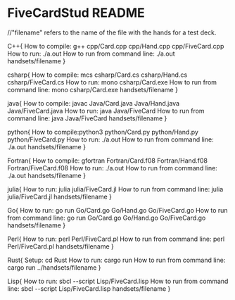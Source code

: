 # FiveCardStud README

//"filename" refers to the name of the file with the hands for a test deck.

C++{
    How to compile: g++ cpp/Card.cpp cpp/Hand.cpp cpp/FiveCard.cpp
    How to run: ./a.out
    How to run from command line: ./a.out handsets/filename
}

csharp{
    How to compile: mcs csharp/Card.cs csharp/Hand.cs csharp/FiveCard.cs
    How to run: mono csharp/Card.exe
    How to run from command line: mono csharp/Card.exe handsets/filename
}

java{
    How to compile: javac Java/Card.java Java/Hand.java Java/FiveCard.java
    How to run: java Java/FiveCard
    How to run from command line: java Java/FiveCard handsets/filename
}

python{
    How to compile:python3 python/Card.py python/Hand.py python/FiveCard.py
    How to run: ./a.out
    How to run from command line: ./a.out handsets/filename
}

Fortran{
    How to compile: gfortran Fortran/Card.f08 Fortran/Hand.f08 Fortran/FiveCard.f08
    How to run: ./a.out
    How to run from command line: ./a.out handsets/filename
}

julia{
    How to run: julia julia/FiveCard.jl
    How to run from command line: julia julia/FiveCard.jl handsets/filename
}

Go{
    How to run:  go run Go/Card.go Go/Hand.go Go/FiveCard.go
    How to run from command line:  go run Go/Card.go Go/Hand.go Go/FiveCard.go handsets/filename
}

Perl{
    How to run: perl Perl/FiveCard.pl
    How to run from command line: perl Perl/FiveCard.pl handsets/filename
}

Rust{
    Setup: cd Rust
    How to run: cargo run
    How to run from command line: cargo run ../handsets/filename
}

Lisp{
    How to run: sbcl --script Lisp/FiveCard.lisp
    How to run from command line: sbcl --script Lisp/FiveCard.lisp handsets/filename
}